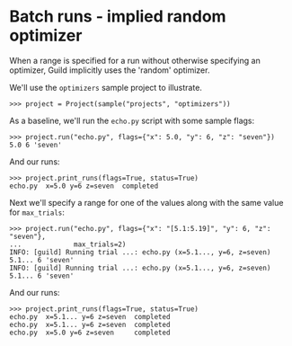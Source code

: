 # Batch runs - implied random optimizer

When a range is specified for a run without otherwise specifying an
optimizer, Guild implicitly uses the 'random' optimizer.

We'll use the `optimizers` sample project to illustrate.

    >>> project = Project(sample("projects", "optimizers"))

As a baseline, we'll run the `echo.py` script with some sample flags:

    >>> project.run("echo.py", flags={"x": 5.0, "y": 6, "z": "seven"})
    5.0 6 'seven'

And our runs:

    >>> project.print_runs(flags=True, status=True)
    echo.py  x=5.0 y=6 z=seven  completed

Next we'll specify a range for one of the values along with the same
value for `max_trials`:

    >>> project.run("echo.py", flags={"x": "[5.1:5.19]", "y": 6, "z": "seven"},
    ...             max_trials=2)
    INFO: [guild] Running trial ...: echo.py (x=5.1..., y=6, z=seven)
    5.1... 6 'seven'
    INFO: [guild] Running trial ...: echo.py (x=5.1..., y=6, z=seven)
    5.1... 6 'seven'

And our runs:

    >>> project.print_runs(flags=True, status=True)
    echo.py  x=5.1... y=6 z=seven  completed
    echo.py  x=5.1... y=6 z=seven  completed
    echo.py  x=5.0 y=6 z=seven     completed
